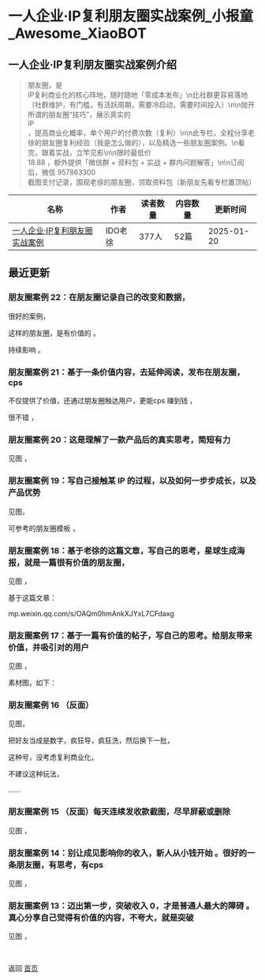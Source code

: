 # 一人企业·IP复利朋友圈实战案例_小报童_Awesome_XiaoBOT

## 一人企业·IP复利朋友圈实战案例介绍
> 朋友圈，是  
IP复利商业化的核心阵地，随时随地「零成本发布」\n比社群更容易落地（社群维护，有门槛，有活跃周期，需要冷启动，需要时间投入）\n\n抛开所谓的朋友圈“技巧”，展示真实的  
IP  
，提高商业化概率，单个用户的付费次数（复利）\n\n此专栏，全程分享老徐的朋友圈复利经验（我是怎么做的），以及精选一些朋友圈案例。\n看完，跟着实战，立竿见影\n\n限时最低价  
18.88 ，额外提供「微信群 + 资料包 + 实战 + 群内问题解答」\n\n订阅后，微信 957863300  
截图支付记录，围观老徐的朋友圈，领取资料包（新朋友先看专栏置顶帖）  
  


|名称|作者|读者数量|内容数量|更新时间|
|---|---|---|---|---|
|[一人企业·IP复利朋友圈实战案例](https://xiaobot.net/p/pyq?refer=0b133df9-27dc-423b-8101-639049001c13)|IDO老徐|377人|52篇|2025-01-20|

## 最近更新
### 朋友圈案例 22：在朋友圈记录自己的改变和数据，

很好的案例，

这样的朋友圈，是有价值的 。

持续影响 。

### 朋友圈案例 21：基于一条价值内容，去延伸阅读，发布在朋友圈，cps

不仅提供了价值，还通过朋友圈触达用户，更能cps 赚到钱 ，

很不错 ，

### 朋友圈案例 20：这是理解了一款产品后的真实思考，简短有力

见图 ，

### 朋友圈案例 19：写自己接触某 IP 的过程，以及如何一步步成长，以及产品优势

见图，

可参考的朋友圈模板 ，

### 朋友圈案例 18：基于老徐的这篇文章，写自己的思考，星球生成海报，就是一篇很有价值的朋友圈，

见图 ，

基于这篇文章：

mp.weixin.qq.com/s/OAQm0hmAnkXJYxL7CFdaxg

### 朋友圈案例 17：基于一篇有价值的帖子，写自己的思考。给朋友带来价值，并吸引对的用户

见图 ，

素材图，如下：

### 朋友圈案例 16 （反面）

见图，

把好友当成是数字，疯狂导，疯狂洗，然后换下一批，

这种号，没考虑复利商业化，

不建议这种玩法，

......

### 朋友圈案例 15 （反面）每天连续发收款截图，尽早屏蔽或删除

见图 ，

### 朋友圈案例 14：别让成见影响你的收入，新人从小钱开始 。很好的一条朋友圈，有思考，有cps

见图 ，

### 朋友圈案例 13：迈出第一步，突破收入 0，才是普通人最大的障碍 。真心分享自己觉得有价值的内容，不夸大，就是突破

见图 ，


<a href="https://github.com/Reno9527/awesome-xiaobot" style="color: white; text-decoration: none;">awesome-xiaobot</a>

返回 [首页](../README.md)
